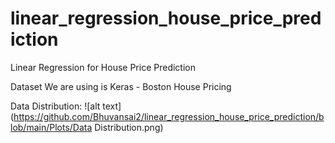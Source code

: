 # linear_regression_house_price_prediction
Linear Regression for House Price Prediction


Dataset We are using is Keras - Boston House Pricing

Data Distribution:
![alt text](https://github.com/Bhuvansai2/linear_regression_house_price_prediction/blob/main/Plots/Data Distribution.png)
